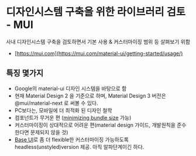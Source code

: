 # 디자인시스템 구축을 위한 라이브러리 검토 - MUI
사내 디자인시스템 구축을 검토하면서 기본 사용 & 커스터마이징 범위 등 살펴보기 위함
* [https://mui.com](https://mui.com/material-ui/getting-started/usage/)

## 특징 몇가지
* Google의 material-ui 디자인 시스템을 바탕으로 함
* 현재 Material Design 2 을 기준으로 하며, Material Design 3 버전은 @mui/material-next 로 써볼 수 있다.
* PC보다는, 모바일에 더 최적화 된 디자인 철학
* 컴포넌트가 무거운 편 ([minimizing bundle size](https://mui.com/material-ui/guides/minimizing-bundle-size/) 가능)
* 커스터마이징이 상대적으로 어려운 편(material design 가이드, 개발원칙을 준수한다면 문제되지 않을 것)
* [Base UI](https://mui.com/base/getting-started/overview/)로 좀 더 flexible한 커스터마이징 가능하도록 headless(unstyled)version 제공. 아직 알파단계이긴 하다.